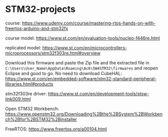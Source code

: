 # STM32-projects

course:
https://www.udemy.com/course/mastering-rtos-hands-on-with-freertos-arduino-and-stm32fx

course model:
https://www.st.com/en/evaluation-tools/nucleo-f446re.html

replicated model:
https://www.st.com/en/microcontrollers-microprocessors/stm32f303re.html#overview

Download this firmware and paste the Zip file and the extracted file in `C:\Users\User_Name\AppData\Roaming\Ac6\SW4STM32\firmwares` and reopen Eclipse and good to go. No need to download CubeHAL:
https://www.st.com/en/embedded-software/stm32-standard-peripheral-libraries.html#products

stm32f303re driver:
https://www.st.com/en/development-tools/stsw-link009.html

Open STM32 Workbench:
https://www.openstm32.org/Downloading%2Bthe%2BSystem%2BWorkbench%2Bfor%2BSTM32%2Binstaller

FreeRTOS:
https://www.freertos.org/a00104.html
